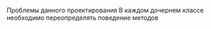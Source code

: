Проблемы данного проектирования
В каждом дочернем классе необходимо переопределять поведение методов